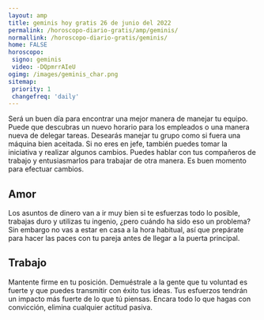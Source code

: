 ```yaml
---
layout: amp
title: geminis hoy gratis 26 de junio del 2022 
permalink: /horoscopo-diario-gratis/amp/geminis/
normallink: /horoscopo-diario-gratis/geminis/
home: FALSE
horoscopo:
 signo: geminis
 video: -DQpmrrAIeU
ogimg: /images/geminis_char.png
sitemap:
 priority: 1
 changefreq: 'daily'
---
```



Será un buen día para encontrar una mejor manera de manejar tu equipo. Puede que descubras un nuevo horario para los empleados o una manera nueva de delegar tareas. Desearás manejar tu grupo como si fuera una máquina bien aceitada. Si no eres en jefe, también puedes tomar la iniciativa y realizar algunos cambios. Puedes hablar con tus compañeros de trabajo y entusiasmarlos para trabajar de otra manera. Es buen momento para efectuar cambios.

## Amor

Los asuntos de dinero van a ir muy bien si te esfuerzas todo lo posible, trabajas duro y utilizas tu ingenio, ¿pero cuándo ha sido eso un problema? Sin embargo no vas a estar en casa a la hora habitual, así que prepárate para hacer las paces con tu pareja antes de llegar a la puerta principal.

## Trabajo

Mantente firme en tu posición. Demuéstrale a la gente que tu voluntad es fuerte y que puedes transmitir con éxito tus ideas. Tus esfuerzos tendrán un impacto más fuerte de lo que tú piensas. Encara todo lo que hagas con convicción, elimina cualquier actitud pasiva.